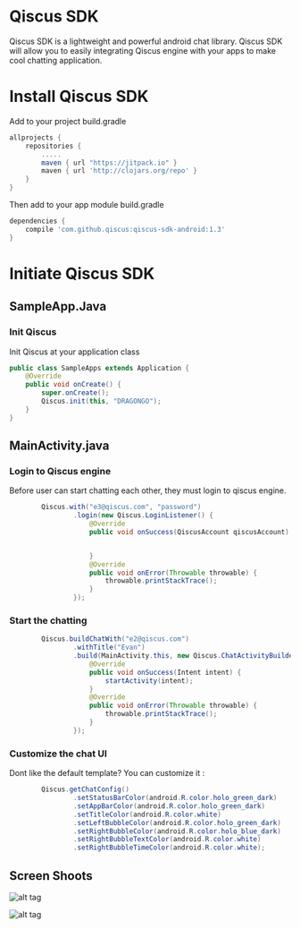# Qiscus SDK

Qiscus SDK is a lightweight and powerful android chat library. Qiscus SDK will allow you to easily integrating Qiscus engine with your apps to make cool chatting application.

# Install Qiscus SDK
Add to your project build.gradle
```groovy
allprojects {
    repositories {
        .....
        maven { url "https://jitpack.io" }
        maven { url 'http://clojars.org/repo' }
    }
}
```

Then add to your app module build.gradle
```groovy
dependencies {
    compile 'com.github.qiscus:qiscus-sdk-android:1.3'
}
```


# Initiate Qiscus SDK
## SampleApp.Java
### Init Qiscus
Init Qiscus at your application class
```java
public class SampleApps extends Application {
    @Override
    public void onCreate() {
        super.onCreate();
        Qiscus.init(this, "DRAGONGO");
    }
}
```


## MainActivity.java
### Login to Qiscus engine
Before user can start chatting each other, they must login to qiscus engine.
```java
        Qiscus.with("e3@qiscus.com", "password")
                .login(new Qiscus.LoginListener() {
                    @Override
                    public void onSuccess(QiscusAccount qiscusAccount) {


                    }
                    @Override
                    public void onError(Throwable throwable) {
                        throwable.printStackTrace();
                    }
                });
```


### Start the chatting
```java
        Qiscus.buildChatWith("e2@qiscus.com")
                .withTitle("Evan")
                .build(MainActivity.this, new Qiscus.ChatActivityBuilderListener() {
                    @Override
                    public void onSuccess(Intent intent) {
                        startActivity(intent);
                    }
                    @Override
                    public void onError(Throwable throwable) {
                        throwable.printStackTrace();
                    }
                });
```


### Customize the chat UI
Dont like the default template? You can customize it :

```java
        Qiscus.getChatConfig()
                .setStatusBarColor(android.R.color.holo_green_dark)
                .setAppBarColor(android.R.color.holo_green_dark)
                .setTitleColor(android.R.color.white)
                .setLeftBubbleColor(android.R.color.holo_green_dark)
                .setRightBubbleColor(android.R.color.holo_blue_dark)
                .setRightBubbleTextColor(android.R.color.white)
                .setRightBubbleTimeColor(android.R.color.white);
```


## Screen Shoots

![alt tag](https://qiscuss3.s3.amazonaws.com/example@mail.com/xxx/b9d5138a93210eac8d1455bf066a86b8/2.png)

![alt tag](https://qiscuss3.s3.amazonaws.com/example@mail.com/xxx/3d1b1b4bd71bc468898fed2f318be5e0/1.png)


